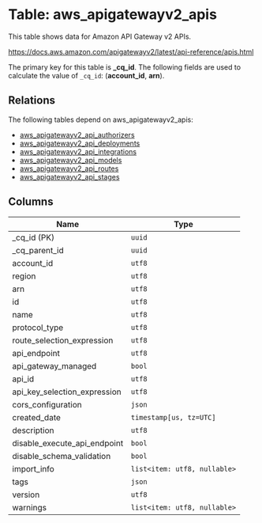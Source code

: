 # Table: aws_apigatewayv2_apis

This table shows data for Amazon API Gateway v2 APIs.

https://docs.aws.amazon.com/apigatewayv2/latest/api-reference/apis.html

The primary key for this table is **_cq_id**.
The following fields are used to calculate the value of `_cq_id`: (**account_id**, **arn**).
## Relations

The following tables depend on aws_apigatewayv2_apis:
  - [aws_apigatewayv2_api_authorizers](aws_apigatewayv2_api_authorizers.md)
  - [aws_apigatewayv2_api_deployments](aws_apigatewayv2_api_deployments.md)
  - [aws_apigatewayv2_api_integrations](aws_apigatewayv2_api_integrations.md)
  - [aws_apigatewayv2_api_models](aws_apigatewayv2_api_models.md)
  - [aws_apigatewayv2_api_routes](aws_apigatewayv2_api_routes.md)
  - [aws_apigatewayv2_api_stages](aws_apigatewayv2_api_stages.md)

## Columns

| Name          | Type          |
| ------------- | ------------- |
|_cq_id (PK)|`uuid`|
|_cq_parent_id|`uuid`|
|account_id|`utf8`|
|region|`utf8`|
|arn|`utf8`|
|id|`utf8`|
|name|`utf8`|
|protocol_type|`utf8`|
|route_selection_expression|`utf8`|
|api_endpoint|`utf8`|
|api_gateway_managed|`bool`|
|api_id|`utf8`|
|api_key_selection_expression|`utf8`|
|cors_configuration|`json`|
|created_date|`timestamp[us, tz=UTC]`|
|description|`utf8`|
|disable_execute_api_endpoint|`bool`|
|disable_schema_validation|`bool`|
|import_info|`list<item: utf8, nullable>`|
|tags|`json`|
|version|`utf8`|
|warnings|`list<item: utf8, nullable>`|